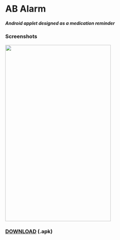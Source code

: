 # AB Alarm

##### Android applet designed as a medication reminder 

### Screenshots
<img src="https://imgur.com/uWXvb0i.png" width="333" height="556"/>

### <a href="https://github.com/perezjquim/tiny/raw/master/abalarm.apk" >DOWNLOAD</a> (.apk)
